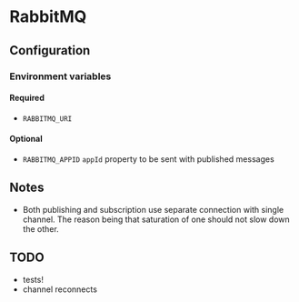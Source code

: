 # RabbitMQ

## Configuration

### Environment variables

#### Required

- `RABBITMQ_URI`

#### Optional

- `RABBITMQ_APPID` `appId` property to be sent with published messages

## Notes

- Both publishing and subscription use separate connection with single channel. The reason being that saturation of one should not slow down the other.

## TODO

- tests!
- channel reconnects
